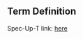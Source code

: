 ## Term Definition

Spec-Up-T link: <a href='https://weboftrust.github.io/WOT-terms/docs/glossary/SAID'>here</a>
